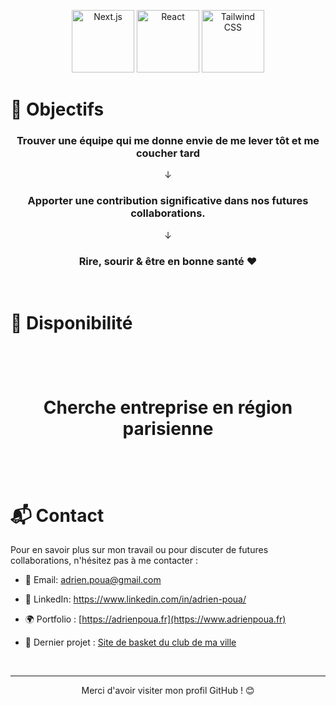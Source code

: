 <p align="center">
  <img src="https://www.openxcell.com/wp-content/uploads/2021/11/dango-inner-2.png" alt="Next.js" width="100" height="100" >
  <img src="https://upload.wikimedia.org/wikipedia/commons/a/a7/React-icon.svg" alt="React" width="100" height="100" >
  <img src="https://upload.wikimedia.org/wikipedia/commons/d/d5/Tailwind_CSS_Logo.svg" alt="Tailwind CSS" width="100" height="100" >
</p>

# 🎯 Objectifs

<h3 align="center"> Trouver une équipe qui me donne envie de me lever tôt et me coucher tard </h3>
<p align="center"> ↓ </p>
<h3 align="center"> Apporter une contribution significative dans nos futures collaborations. </h3>
<p align="center"> ↓ </p>
<h3 align="center"> Rire, sourir & être en bonne santé ❤ </h3>
  &nbsp;
  &nbsp;


# 🔎 Disponibilité


<h1 align="center" >
  &nbsp;
  
 Cherche entreprise en région parisienne
  
  &nbsp;
</h1>

# 📬 Contact

Pour en savoir plus sur mon travail ou pour discuter de futures collaborations, n'hésitez pas à me contacter :

- 📧 Email: adrien.poua@gmail.com
- 🔗 LinkedIn: https://www.linkedin.com/in/adrien-poua/
- 🌍 Portfolio : [https://adrienpoua.fr](https://www.adrienpoua.fr)
- 🏀 Dernier projet : [Site de basket du club de ma ville](https://argenteuilbasketball.com)
  &nbsp;
  
  &nbsp;

---

<p align="center"> Merci d'avoir visiter mon profil GitHub ! 😊 </p>
